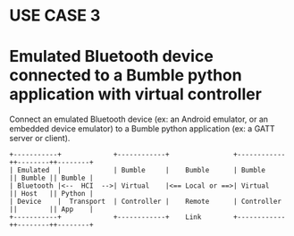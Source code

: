 USE CASE 3
==========

# Emulated Bluetooth device connected to a Bumble python application with virtual controller

Connect an emulated Bluetooth device (ex: an Android emulator, or an embedded device emulator) to a Bumble python application (ex: a GATT server or client).

```
+-----------+             +------------+                +------------++--------++--------+
| Emulated  |             | Bumble     |    Bumble      | Bumble     || Bumble || Bumble |
| Bluetooth |<--  HCI  -->| Virtual    |<== Local or ==>| Virtual    || Host   || Python |
| Device    |  Transport  | Controller |    Remote      | Controller ||        || App    |
+-----------+             +------------+    Link        +------------++--------++--------+
```
